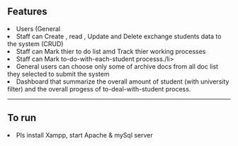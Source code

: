 <h2>Features</h2>
<li>Users (General</li>
<li>Staff can Create , read , Update and Delete exchange students data to the system (CRUD)</li>
<li>Staff can Mark thier to do list amd Track thier working processes</li>
<li>Staff can Mark to-do-with-each-student processs./li>
<li>General users can choose only some of archive docs from all doc list they selected to submit the system</li> 
<li>Dashboard that summarize the overall amount of student (with university filter) and the overall progess of to-deal-with-student process.</li>

<hr>
<h2>To run</h2>
<li>Pls install Xampp, start Apache & mySql server</li>

